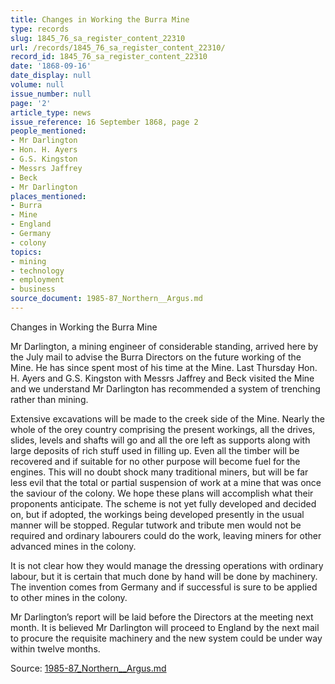 ```yaml
---
title: Changes in Working the Burra Mine
type: records
slug: 1845_76_sa_register_content_22310
url: /records/1845_76_sa_register_content_22310/
record_id: 1845_76_sa_register_content_22310
date: '1868-09-16'
date_display: null
volume: null
issue_number: null
page: '2'
article_type: news
issue_reference: 16 September 1868, page 2
people_mentioned:
- Mr Darlington
- Hon. H. Ayers
- G.S. Kingston
- Messrs Jaffrey
- Beck
- Mr Darlington
places_mentioned:
- Burra
- Mine
- England
- Germany
- colony
topics:
- mining
- technology
- employment
- business
source_document: 1985-87_Northern__Argus.md
---
```


Changes in Working the Burra Mine

Mr Darlington, a mining engineer of considerable standing, arrived here by the July mail to advise the Burra Directors on the future working of the Mine.  He has since spent most of his time at the Mine.  Last Thursday Hon. H. Ayers and G.S. Kingston with Messrs Jaffrey and Beck visited the Mine and we understand Mr Darlington has recommended a system of trenching rather than mining.

Extensive excavations will be made to the creek side of the Mine.  Nearly the whole of the orey country comprising the present workings, all the drives, slides, levels and shafts will go and all the ore left as supports along with large deposits of rich stuff used in filling up.  Even all the timber will be recovered and if suitable for no other purpose will become fuel for the engines.  This will no doubt shock many traditional miners, but will be far less evil that the total or partial suspension of work at a mine that was once the saviour of the colony.  We hope these plans will accomplish what their proponents anticipate.  The scheme is not yet fully developed and decided on, but if adopted, the workings being developed presently in the usual manner will be stopped.  Regular tutwork and tribute men would not be required and ordinary labourers could do the work, leaving miners for other advanced mines in the colony.

It is not clear how they would manage the dressing operations with ordinary labour, but it is certain that much done by hand will be done by machinery.  The invention comes from Germany and if successful is sure to be applied to other mines in the colony.

Mr Darlington’s report will be laid before the Directors at the meeting next month.  It is believed Mr Darlington will proceed to England by the next mail to procure the requisite machinery and the new system could be under way within twelve months.

Source: [1985-87_Northern__Argus.md](/downloads/markdown/1985-87_Northern__Argus.md)
